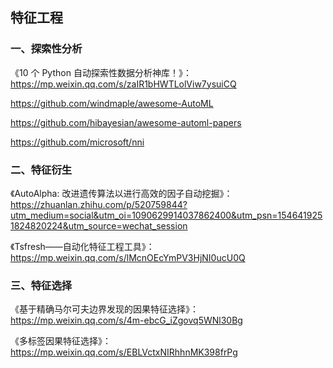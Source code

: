 ##  特征工程

### 一、探索性分析

《10 个 Python 自动探索性数据分析神库！》：https://mp.weixin.qq.com/s/zaIR1bHWTLolViw7ysuiCQ

https://github.com/windmaple/awesome-AutoML

https://github.com/hibayesian/awesome-automl-papers

https://github.com/microsoft/nni

### 二、特征衍生

《AutoAlpha: 改进遗传算法以进行高效的因子自动挖掘》：https://zhuanlan.zhihu.com/p/520759844?utm_medium=social&utm_oi=1090629914037862400&utm_psn=1546419251824820224&utm_source=wechat_session

《Tsfresh——自动化特征工程工具》：https://mp.weixin.qq.com/s/lMcnOEcYmPV3HjNI0ucU0Q

### 三、特征选择

《基于精确马尔可夫边界发现的因果特征选择》：https://mp.weixin.qq.com/s/4m-ebcG_iZgovq5WNl30Bg

《多标签因果特征选择》：https://mp.weixin.qq.com/s/EBLVctxNIRhhnMK398frPg



